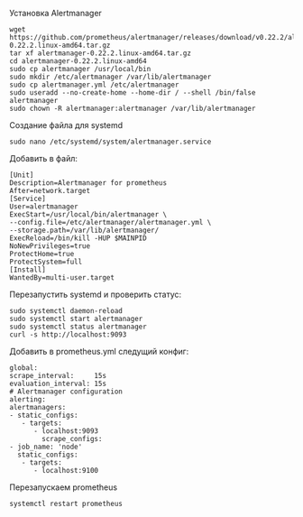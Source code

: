 Установка Alertmanager

```
wget https://github.com/prometheus/alertmanager/releases/download/v0.22.2/alertmanager-0.22.2.linux-amd64.tar.gz
tar xf alertmanager-0.22.2.linux-amd64.tar.gz
cd alertmanager-0.22.2.linux-amd64
sudo cp alertmanager /usr/local/bin
sudo mkdir /etc/alertmanager /var/lib/alertmanager
sudo cp alertmanager.yml /etc/alertmanager
sudo useradd --no-create-home --home-dir / --shell /bin/false alertmanager
sudo chown -R alertmanager:alertmanager /var/lib/alertmanager
```

Создание файла для systemd
```
sudo nano /etc/systemd/system/alertmanager.service
```

Добавить в файл:
```
[Unit]
Description=Alertmanager for prometheus
After=network.target
[Service]
User=alertmanager
ExecStart=/usr/local/bin/alertmanager \
--config.file=/etc/alertmanager/alertmanager.yml \
--storage.path=/var/lib/alertmanager/
ExecReload=/bin/kill -HUP $MAINPID
NoNewPrivileges=true
ProtectHome=true
ProtectSystem=full
[Install]
WantedBy=multi-user.target
```

Перезапустить systemd и проверить статус:
```
sudo systemctl daemon-reload
sudo systemctl start alertmanager
sudo systemctl status alertmanager
curl -s http://localhost:9093
```

Добавить в prometheus.yml следущий конфиг:

```
global:
scrape_interval:     15s
evaluation_interval: 15s
# Alertmanager configuration
alerting:
alertmanagers:
- static_configs:
   - targets:
      - localhost:9093
        scrape_configs:
- job_name: 'node'
  static_configs:
   - targets:
      - localhost:9100
```

Перезапускаем prometheus

```
systemctl restart prometheus
```